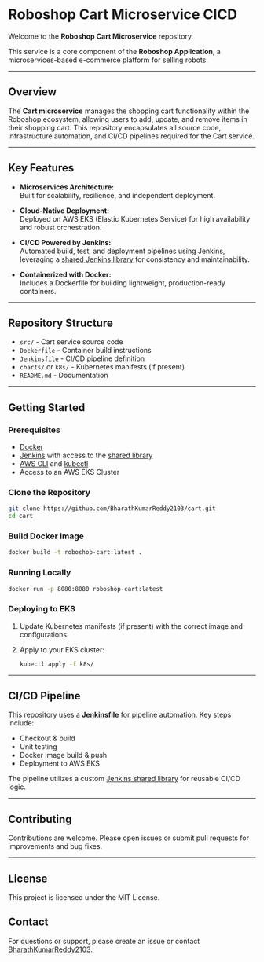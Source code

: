 # Roboshop Cart Microservice CICD

Welcome to the **Roboshop Cart Microservice** repository.

This service is a core component of the **Roboshop Application**, a microservices-based e-commerce platform for selling robots.

---

## Overview

The **Cart microservice** manages the shopping cart functionality within the Roboshop ecosystem, allowing users to add, update, and remove items in their shopping cart. This repository encapsulates all source code, infrastructure automation, and CI/CD pipelines required for the Cart service.

---

## Key Features

- **Microservices Architecture:**  
  Built for scalability, resilience, and independent deployment.

- **Cloud-Native Deployment:**  
  Deployed on AWS EKS (Elastic Kubernetes Service) for high availability and robust orchestration.

- **CI/CD Powered by Jenkins:**  
  Automated build, test, and deployment pipelines using Jenkins, leveraging a [shared Jenkins library](https://github.com/BharathKumarReddy2103/jenkins-shared-library) for consistency and maintainability.

- **Containerized with Docker:**  
  Includes a Dockerfile for building lightweight, production-ready containers.

---

## Repository Structure

- `src/` - Cart service source code
- `Dockerfile` - Container build instructions
- `Jenkinsfile` - CI/CD pipeline definition
- `charts/` or `k8s/` - Kubernetes manifests (if present)
- `README.md` - Documentation

---

## Getting Started

### Prerequisites

- [Docker](https://www.docker.com/)
- [Jenkins](https://www.jenkins.io/) with access to the [shared library](https://github.com/BharathKumarReddy2103/jenkins-shared-library)
- [AWS CLI](https://aws.amazon.com/cli/) and [kubectl](https://kubernetes.io/docs/tasks/tools/)
- Access to an AWS EKS Cluster

### Clone the Repository

```bash
git clone https://github.com/BharathKumarReddy2103/cart.git
cd cart
```

### Build Docker Image

```bash
docker build -t roboshop-cart:latest .
```

### Running Locally

```bash
docker run -p 8080:8080 roboshop-cart:latest
```

### Deploying to EKS

1. Update Kubernetes manifests (if present) with the correct image and configurations.
2. Apply to your EKS cluster:

    ```bash
    kubectl apply -f k8s/
    ```

---

## CI/CD Pipeline

This repository uses a **Jenkinsfile** for pipeline automation. Key steps include:

- Checkout & build
- Unit testing
- Docker image build & push
- Deployment to AWS EKS

The pipeline utilizes a custom [Jenkins shared library](https://github.com/BharathKumarReddy2103/jenkins-shared-library) for reusable CI/CD logic.

---

## Contributing

Contributions are welcome. Please open issues or submit pull requests for improvements and bug fixes.

---

## License

This project is licensed under the MIT License.

## Contact

For questions or support, please create an issue or contact [BharathKumarReddy2103](https://github.com/BharathKumarReddy2103).
